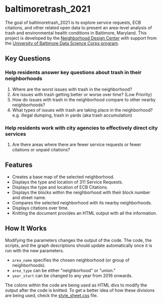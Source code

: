 
# baltimoretrash_2021

<!-- badges: start -->
<!-- badges: end -->

The goal of baltimoretrash_2021 is to explore service requests, ECB citations, and other related open data to present an area-level analysis of trash and environmental health conditions in Baltimore, Maryland. This project is developed by the [Neighborhood Design Center](https://ndc-md.org/) with support from the [University of Baltimore Data Science Corps program](https://bniajfi.org/currentprojects/data_science_corps/).

## Key Questions
### Help residents answer key questions about trash in their neighborhoods

1. Where are the worst issues with trash in the neighborhood?
2. Are issues with trash getting better or worse over time? (Low Priority)
3. How do issues with trash in the neighborhood compare to other nearby neighborhoods?
4. What types of issues with trash are taking place in the neighborhood? e.g. illegal dumping, trash in yards (aka trash accumulation)

### Help residents work with city agencies to effectively direct city services

1. Are there areas where there are fewer service requests or fewer citations or unpaid citations?

## Features

- Creates a base map of the selected neighborhood.
- Displays the type and location of 311 Service Requests.
- Displays the type and location of ECB Citations.
- Displays the blocks within the neighborhood with their block number and street name.
- Compares the selected neighborhood with its nearby neighborhoods.
- Displays citations over time.
- Knitting the document provides an HTML output with all the information.

## How It Works

Modifying the parameters changes the output of the code. The code, the scripts, and the graph descriptions should update automatically once it is run with the new parameters.
- `area_name` specifies the chosen neighborhood (or group of neighborhoods).
- `area_type` can be either "neighborhood" or "union."
- `year_start` can be changed to any year from 2016 onwards.

The colons within the code are being used as HTML divs to modify the output after the code is knitted. To get a better idea of how these divisions are being used, check the [style_sheet.css](https://github.com/elipousson/baltimoretrash_2021/blob/master/R/style_sheet.css) file.
